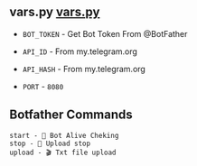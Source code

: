 ## vars.py [vars.py](https://github.com/SudoR2spr/txt-leech-bot/blob/main/modules/vars.py)

* `BOT_TOKEN`  - Get Bot Token From @BotFather

* `API_ID` - From my.telegram.org 

* `API_HASH` - From my.telegram.org

* `PORT` - `8080`


## Botfather Commands
```
start - 🦋 Bot Alive Cheking
stop - 🛑 Upload stop
upload - 🎬 Txt file upload

```
